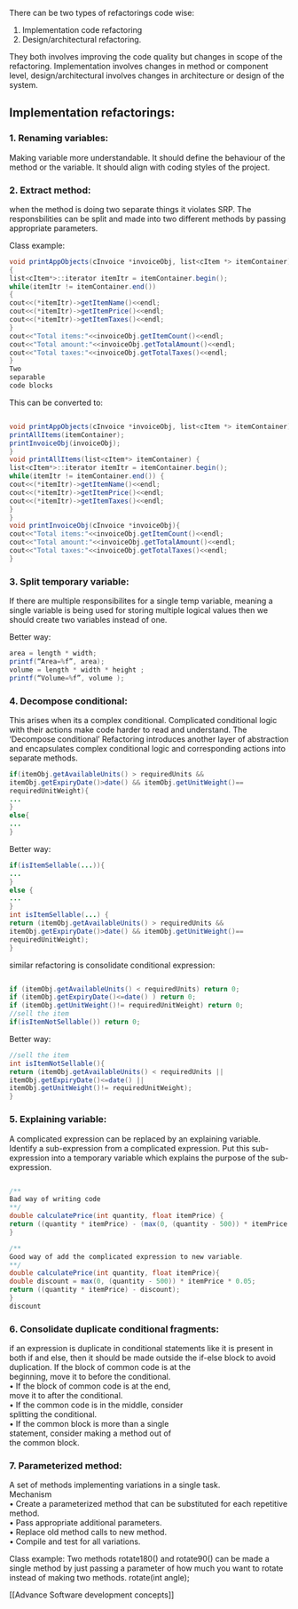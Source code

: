 There can be two types of refactorings code wise:
1. Implementation code refactoring
2. Design/architectural refactoring.

They both involves improving the code quality but changes in scope of the refactoring. Implementation involves changes in method or component level, design/architectural involves changes in architecture or design of the system.

## Implementation refactorings:

### 1. Renaming variables:
Making variable more understandable. It should define the behaviour of the method or the variable. It should align with coding styles of the project.

### 2. Extract method:
when the method is doing two separate things it violates SRP. The responsbilities can be split and made into two different methods by passing appropriate parameters. 

Class example:
```java
void printAppObjects(cInvoice *invoiceObj, list<cItem *> itemContainer)  
{  
list<cItem*>::iterator itemItr = itemContainer.begin();  
while(itemItr != itemContainer.end())  
{  
cout<<(*itemItr)->getItemName()<<endl;  
cout<<(*itemItr)->getItemPrice()<<endl;  
cout<<(*itemItr)->getItemTaxes()<<endl;  
}  
cout<<"Total items:"<<invoiceObj.getItemCount()<<endl;  
cout<<"Total amount:"<<invoiceObj.getTotalAmount()<<endl;  
cout<<"Total taxes:"<<invoiceObj.getTotalTaxes()<<endl;  
}  
Two  
separable  
code blocks
```

This can be converted to:
```Java

void printAppObjects(cInvoice *invoiceObj, list<cItem *> itemContainer){  
printAllItems(itemContainer);  
printInvoiceObj(invoiceObj);  
}  
void printAllItems(list<cItem*> itemContainer) {  
list<cItem*>::iterator itemItr = itemContainer.begin();  
while(itemItr != itemContainer.end()) {  
cout<<(*itemItr)->getItemName()<<endl;  
cout<<(*itemItr)->getItemPrice()<<endl;  
cout<<(*itemItr)->getItemTaxes()<<endl;  
}  
}  
void printInvoiceObj(cInvoice *invoiceObj){  
cout<<"Total items:"<<invoiceObj.getItemCount()<<endl;  
cout<<"Total amount:"<<invoiceObj.getTotalAmount()<<endl;  
cout<<"Total taxes:"<<invoiceObj.getTotalTaxes()<<endl;  
}
```

### 3. Split temporary variable:

If there are multiple responsibilites for a single temp variable, meaning a single variable is being used for storing multiple logical values then we should create two variables instead of one.

Better way:
```Java
area = length * width;  
printf(“Area=%f”, area);  
volume = length * width * height ;  
printf(“Volume=%f”, volume );  

```


### 4. Decompose conditional:

This arises when its a complex conditional. Complicated conditional logic with their actions make code harder to read and understand.  The ‘Decompose conditional’ Refactoring introduces another layer of abstraction and encapsulates complex conditional logic and corresponding actions into separate methods.
```Java
if(itemObj.getAvailableUnits() > requiredUnits &&  
itemObj.getExpiryDate()>date() && itemObj.getUnitWeight()==  
requiredUnitWeight){  
...  
}  
else{  
...  
}
```

Better way:
```Java
if(isItemSellable(...)){  
...  
}  
else {  
...  
}  
int isItemSellable(...) {  
return (itemObj.getAvailableUnits() > requiredUnits &&  
itemObj.getExpiryDate()>date() && itemObj.getUnitWeight()==  
requiredUnitWeight);  
}
```

similar refactoring is consolidate conditional expression:
```Java

if (itemObj.getAvailableUnits() < requiredUnits) return 0;  
if (itemObj.getExpiryDate()<=date() ) return 0;  
if (itemObj.getUnitWeight()!= requiredUnitWeight) return 0;  
//sell the item  
if(isItemNotSellable()) return 0;  
```

Better way:
```Java
//sell the item  
int isItemNotSellable(){  
return (itemObj.getAvailableUnits() < requiredUnits ||  
itemObj.getExpiryDate()<=date() ||  
itemObj.getUnitWeight()!= requiredUnitWeight);  
}
```

### 5. Explaining variable:

A complicated expression can be replaced by an explaining variable. Identify a sub-expression from a complicated  expression. Put this sub-expression into a temporary variable which explains the purpose of the sub-expression.

```Java

/**
Bad way of writing code
**/
double calculatePrice(int quantity, float itemPrice) {  
return ((quantity * itemPrice) - (max(0, (quantity - 500)) * itemPrice * 0.05));  
}  

/** 
Good way of add the complicated expression to new variable.
**/
double calculatePrice(int quantity, float itemPrice){  
double discount = max(0, (quantity - 500)) * itemPrice * 0.05;  
return ((quantity * itemPrice) - discount);  
}  
discount
```

### 6. Consolidate duplicate conditional fragments:

if an expression is duplicate in conditional statements like it is present in both if and else, then it should be made outside the if-else block to avoid duplication.
If the block of common code is at the  
beginning, move it to before the conditional.  
• If the block of common code is at the end,  
move it to after the conditional.  
• If the common code is in the middle, consider  
splitting the conditional.  
• If the common block is more than a single  
statement, consider making a method out of  
the common block.

### 7. Parameterized method:

A set of methods implementing variations in a single task.  
Mechanism  
• Create a parameterized method that can be substituted for each repetitive method.  
• Pass appropriate additional parameters.  
• Replace old method calls to new method.  
• Compile and test for all variations.

Class example:
Two methods rotate180() and rotate90() can be made a single method by just passing a parameter of how much you want to rotate instead of making two methods. rotate(int angle);

[[Advance Software development concepts]]

